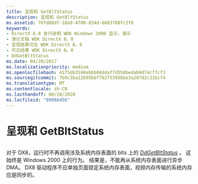 ```yaml
---
title: 呈现和 GetBltStatus
description: 呈现和 GetBltStatus
ms.assetid: 76fd88df-18a9-4f00-834d-6683788fc2f6
keywords:
- DirectX 8.0 发行说明 WDK Windows 2000 显示，演示
- 演示文稿 WDK DirectX 8。0
- 呈现结果可见 WDK DirectX 8。0
- 可见结果 WDK DirectX 8。0
- DdGetBltStatus
ms.date: 04/20/2017
ms.localizationpriority: medium
ms.openlocfilehash: 41f5db3590ebbb68ddaf7d55dbedab9d74cffcf3
ms.sourcegitcommit: 7b9c3ba12b05bbf78275395bbe3a287d2c31bcf4
ms.translationtype: MT
ms.contentlocale: zh-CN
ms.lasthandoff: 08/28/2020
ms.locfileid: "89066456"
---
```

# <a name="present-and-getbltstatus"></a>呈现和 GetBltStatus


## <span id="ddk_present_and_getbltstatus_gg"></span><span id="DDK_PRESENT_AND_GETBLTSTATUS_GG"></span>


对于 DX8，运行时不再调用涉及系统内存表面的 blts 上的 [*DdGetBltStatus*](/windows/desktop/api/ddrawint/nc-ddrawint-pdd_surfcb_getbltstatus) 。 这始终是 Windows 2000 上的行为。 结果是，不能再从系统内存表面进行异步 DMA。 DX8 驱动程序不应单独页面锁定系统内存表面，视频内存传输的系统内存应是同步的。

 

